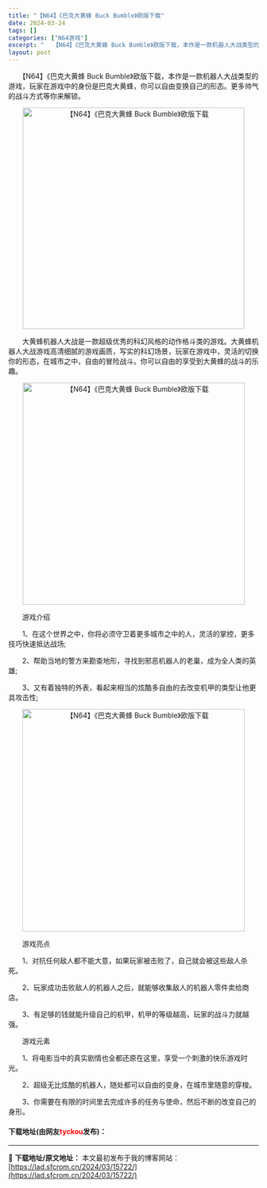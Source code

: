 ```yaml
---
title: "【N64】《巴克大黄蜂 Buck Bumble》欧版下载"
date: 2024-03-24
tags: []
categories: ["N64游戏"]
excerpt: "　　【N64】《巴克大黄蜂 Buck Bumble》欧版下载，本作是一款机器人大战类型的游戏，玩家在游戏中的身份是巴克大黄蜂，你可以自由变换自己的形态。更多帅气的战斗方式等你来解锁。 　　大黄蜂机器人大战是一款超级优秀的科幻风格的动作格斗类的游戏。大黄蜂机器人大战游戏高清细腻的游戏画质，写实的科幻场&hellip;"
layout: post
---
```


 <p>　　【N64】《巴克大黄蜂 Buck Bumble》欧版下载，本作是一款机器人大战类型的游戏，玩家在游戏中的身份是巴克大黄蜂，你可以自由变换自己的形态。更多帅气的战斗方式等你来解锁。</p> <p align="center"><img align="" border="0" src="https://lad.sfcrom.cn/wp-content/uploads/2024/03/20240324_660038c22fad6.png" width="446" alt="【N64】《巴克大黄蜂 Buck Bumble》欧版下载" /></p> <p>　　大黄蜂机器人大战是一款超级优秀的科幻风格的动作格斗类的游戏。大黄蜂机器人大战游戏高清细腻的游戏画质，写实的科幻场景，玩家在游戏中，灵活的切换你的形态，在城市之中，自由的冒险战斗。你可以自由的享受到大黄蜂的战斗的乐趣。</p> <p align="center"><img align="" border="0" src="https://lad.sfcrom.cn/wp-content/uploads/2024/03/20240324_660038c2b4b43.png" width="447" alt="【N64】《巴克大黄蜂 Buck Bumble》欧版下载" /></p> <p>　　游戏介绍</p> <p>　　1、在这个世界之中，你将必须守卫着更多城市之中的人，灵活的掌控，更多技巧快速抵达战场;</p> <p>　　2、帮助当地的警方来勘查地形，寻找到邪恶机器人的老巢，成为全人类的英雄;</p> <p>　　3、又有着独特的外表，看起来相当的炫酷多自由的去改变机甲的类型让他更具攻击性;</p> <p align="center"><img align="" border="0" src="https://lad.sfcrom.cn/wp-content/uploads/2024/03/20240324_660038c3597bd.png" width="448" alt="【N64】《巴克大黄蜂 Buck Bumble》欧版下载" /></p> <p>　　游戏亮点</p> <p>　　1、对抗任何敌人都不能大意，如果玩家被击败了，自己就会被这些敌人杀死。</p> <p>　　2、玩家成功击败敌人的机器人之后，就能够收集敌人的机器人零件卖给商店。</p> <p>　　3、有足够的钱就能升级自己的机甲，机甲的等级越高，玩家的战斗力就越强。</p> <p>　　游戏元素</p> <p>　　1、将电影当中的真实剧情也全都还原在这里，享受一个刺激的快乐游戏时光。</p> <p>　　2、超级无比炫酷的机器人，随处都可以自由的变身，在城市里随意的穿梭。</p> <p>　　3、你需要在有限的时间里去完成许多的任务与使命，然后不断的改变自己的身形。</p> <p><h4>下载地址(由网友<font color="red">tyckou</font>发布)：</h4></p> 

---
📖 **下载地址/原文地址：** 本文最初发布于我的博客网站：[https://lad.sfcrom.cn/2024/03/15722/](https://lad.sfcrom.cn/2024/03/15722/)
